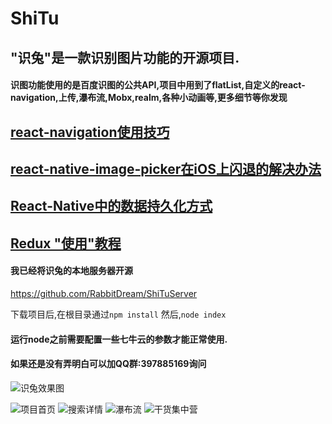 # ShiTu
## "识兔"是一款识别图片功能的开源项目.
#### 识图功能使用的是百度识图的公共API,项目中用到了flatList,自定义的react-navigation,上传,瀑布流,Mobx,realm,各种小动画等,更多细节等你发现
## [react-navigation使用技巧](http://www.jianshu.com/p/2f575cc35780)
## [react-native-image-picker在iOS上闪退的解决办法](http://www.jianshu.com/p/977bc5eea1b1)
## [React-Native中的数据持久化方式](http://www.jianshu.com/p/22cbb0124158)
## [Redux "使用"教程](http://www.jianshu.com/p/525c39bd672a)


#### 我已经将识兔的本地服务器开源
https://github.com/RabbitDream/ShiTuServer

下载项目后,在根目录通过`npm install`
然后,`node index`
#### 运行node之前需要配置一些七牛云的参数才能正常使用.
#### 如果还是没有弄明白可以加QQ群:397885169询问

![识兔效果图](https://github.com/RabbitDream/ShiTu/blob/master/screenshots/识兔.gif)

![项目首页](https://github.com/RabbitDream/ShiTu/blob/master/screenshots/%E8%AF%86%E5%85%94%E9%A6%96%E9%A1%B5.png)
![搜索详情](https://github.com/RabbitDream/ShiTu/blob/master/screenshots/%E6%90%9C%E7%B4%A2%E8%AF%A6%E6%83%85.png)
![瀑布流](https://github.com/RabbitDream/ShiTu/blob/master/screenshots/%E7%80%91%E5%B8%83%E6%B5%81.png)
![干货集中营](https://github.com/RabbitDream/ShiTu/blob/master/screenshots/%E5%B9%B2%E8%B4%A7%E9%9B%86%E4%B8%AD%E8%90%A5.png)

